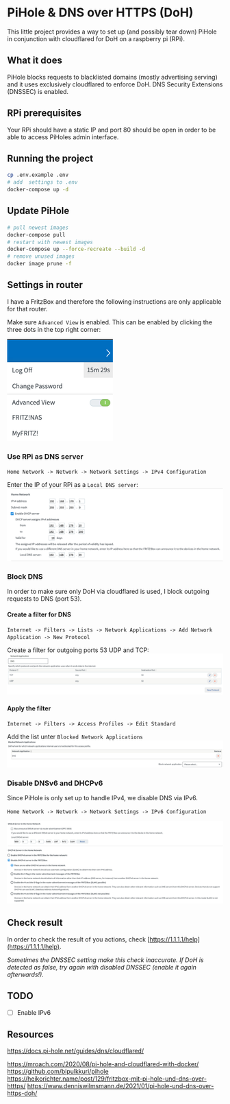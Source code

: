 # PiHole & DNS over HTTPS (DoH)

This little project provides a way to set up (and possibly tear down) PiHole in conjunction with cloudflared for DoH on a raspberry pi (RPi).

## What it does

PiHole blocks requests to blacklisted domains (mostly advertising serving) and it uses exclusively cloudflared to enforce DoH. DNS Security Extensions (DNSSEC) is enabled.

## RPi prerequisites

Your RPi should have a static IP and port 80 should be open in order to be able to access PiHoles admin interface.

## Running the project

```bash
cp .env.example .env
# add  settings to .env
docker-compose up -d
```

## Update PiHole

```bash
# pull newest images
docker-compose pull
# restart with newest images
docker-compose up --force-recreate --build -d
# remove unused images
docker image prune -f
```

## Settings in router

I have a FritzBox and therefore the following instructions are only applicable for that router.

Make sure `Advanced View` is enabled. This can be enabled by clicking the three dots in the top right corner:

![Advanced View setting](./images/enable_advanced_view.png)

### Use RPi as DNS server

`Home Network -> Network -> Network Settings -> IPv4 Configuration`

Enter the IP of your RPi as a `Local DNS server`:
![RPi local DNS server setting](./images/rpi_local_dns.png)

### Block DNS

In order to make sure only DoH via cloudflared is used, I block outgoing requests to DNS (port 53).

#### Create a filter for DNS

`Internet -> Filters -> Lists -> Network Applications -> Add Network Application -> New Protocol`

Create a filter for outgoing ports 53 UDP and TCP:
![create DNS Filter](images/create_dns_filter.png)

#### Apply the filter

`Internet -> Filters -> Access Profiles -> Edit Standard`

Add the list unter `Blocked Network Applications`
![apply DNS Filter](./images/apply_dns_filter.png)

### Disable DNSv6 and DHCPv6

Since PiHole is only set up to handle IPv4, we disable DNS via IPv6.

`Home Network -> Network -> Network Settings -> IPv6 Configuration`

![disable DNSv6 and DHCPv6](./images/disable_dnsv6_dhcpv6.png)

## Check result

In order to check the result of you actions, check [https://1.1.1.1/help](https://1.1.1.1/help).

_Sometimes the DNSSEC setting make this check inaccurate. If DoH is detected as false, try again with disabled DNSSEC (enable it again afterwards!)._

## TODO

- [ ] Enable IPv6

## Resources

https://docs.pi-hole.net/guides/dns/cloudflared/

https://mroach.com/2020/08/pi-hole-and-cloudflared-with-docker/
https://github.com/bipulkkuri/pihole
https://heikorichter.name/post/129/fritzbox-mit-pi-hole-und-dns-over-htttps/
https://www.denniswilmsmann.de/2021/01/pi-hole-und-dns-over-https-doh/
